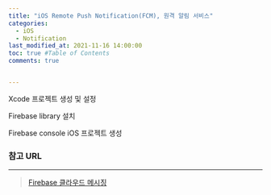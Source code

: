 ```yaml
---
title: "iOS Remote Push Notification(FCM), 원격 알림 서비스"
categories:
  - iOS
  - Notification
last_modified_at: 2021-11-16 14:00:00
toc: true #Table of Contents
comments: true


---
```


Xcode 프로젝트 생성 및 설정

Firebase library 설치

Firebase console iOS 프로젝트 생성

### 참고 URL

---

>   [Firebase 클라우드 메시징](https://firebase.google.com/docs/cloud-messaging)
